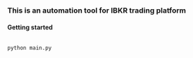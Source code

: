 ### This is an automation tool for IBKR trading platform

#### Getting started

```

python main.py

```